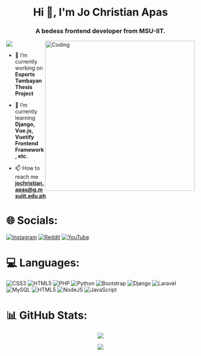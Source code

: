 <h1 align="center">Hi 👋, I'm Jo Christian Apas</h1>
<h3 align="center">A bedess frontend developer from MSU-IIT.</h3>
<img align="right" alt="Coding" width="400" src="https://i.pinimg.com/originals/f1/e7/34/f1e734f9cade86fe737a9aa404ad5677.gif">
<p><img src="https://komarev.com/ghpvc/?username=jcoy01&color=blueviolet&style=for-the-badge"></p>

- 🔭 I’m currently working on **Esports Tambayan Thesis Project**

- 🌱 I’m currently learning **Django, Vue.js, Vuetify Frontend Framework, etc.**

- 📫 How to reach me **jochristian.apas@g.msuiit.edu.ph**


# 🌐 Socials:
[![Instagram](https://img.shields.io/badge/Instagram-%23E4405F.svg?logo=Instagram&logoColor=white)](https://instagram.com/doughjo_) [![Reddit](https://img.shields.io/badge/Reddit-%23FF4500.svg?logo=Reddit&logoColor=white)](https://reddit.com/user/bedessss) [![YouTube](https://img.shields.io/badge/YouTube-%23FF0000.svg?logo=YouTube&logoColor=white)](https://youtube.com/@bedessgaming) 

# 💻 Languages:
![CSS3](https://img.shields.io/badge/css3-%231572B6.svg?style=for-the-badge&logo=css3&logoColor=white) ![HTML5](https://img.shields.io/badge/html5-%23E34F26.svg?style=for-the-badge&logo=html5&logoColor=white) ![PHP](https://img.shields.io/badge/php-%23777BB4.svg?style=for-the-badge&logo=php&logoColor=white) ![Python](https://img.shields.io/badge/python-3670A0?style=for-the-badge&logo=python&logoColor=ffdd54) ![Bootstrap](https://img.shields.io/badge/bootstrap-%23563D7C.svg?style=for-the-badge&logo=bootstrap&logoColor=white) ![Django](https://img.shields.io/badge/django-%23092E20.svg?style=for-the-badge&logo=django&logoColor=white) ![Laravel](https://img.shields.io/badge/laravel-%23FF2D20.svg?style=for-the-badge&logo=laravel&logoColor=white) ![MySQL](https://img.shields.io/badge/mysql-%2300f.svg?style=for-the-badge&logo=mysql&logoColor=white) ![HTML5](https://img.shields.io/badge/html5-%23E34F26.svg?style=for-the-badge&logo=html5&logoColor=white) ![NodeJS](https://img.shields.io/badge/node.js-6DA55F?style=for-the-badge&logo=node.js&logoColor=white) ![JavaScript](https://img.shields.io/badge/javascript-%23323330.svg?style=for-the-badge&logo=javascript&logoColor=%23F7DF1E)

# 📊 GitHub Stats:
<p align="center">
  <img src="https://github-readme-streak-stats.herokuapp.com/?user=jcoy01&theme=modern-lilac2&hide_border=false" />
</p>

<p align="center">
  <img align="center" src="https://github-readme-stats.vercel.app/api?username=jcoy01&theme=aura&hide_border=false&include_all_commits=false&count_private=false" />
</p>

